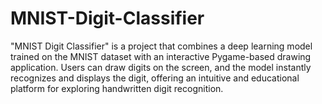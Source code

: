 # MNIST-Digit-Classifier
"MNIST Digit Classifier" is a project that combines a deep learning model trained on the MNIST dataset with an interactive Pygame-based drawing application. Users can draw digits on the screen, and the model instantly recognizes and displays the digit, offering an intuitive and educational platform for exploring handwritten digit recognition.
